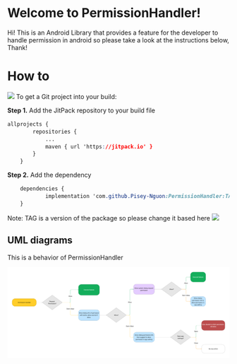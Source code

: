 # Welcome to PermissionHandler!

Hi! This is an Android Library that provides a feature for the developer to handle permission in android so please take a look at the instructions below, Thank!


# How to
[![](https://jitpack.io/v/Pisey-Nguon/PermissionHandler.svg)](https://jitpack.io/#Pisey-Nguon/PermissionHandler)
To get a Git project into your build:

**Step 1.**  Add the JitPack repository to your build file
```css
allprojects {
		repositories {
			...
			maven { url 'https://jitpack.io' }
		}
	}
```
**Step 2.** Add the dependency
```css
	dependencies {
	        implementation 'com.github.Pisey-Nguon:PermissionHandler:TAG'
	}
```
Note: TAG is a version of the package so please change it based here [![](https://jitpack.io/v/Pisey-Nguon/PermissionHandler.svg)](https://jitpack.io/#Pisey-Nguon/PermissionHandler)

## UML diagrams

This is a behavior of PermissionHandler

![enter image description here](https://github.com/Pisey-Nguon/PermissionHandler/raw/main/PermissionHandler.png)
